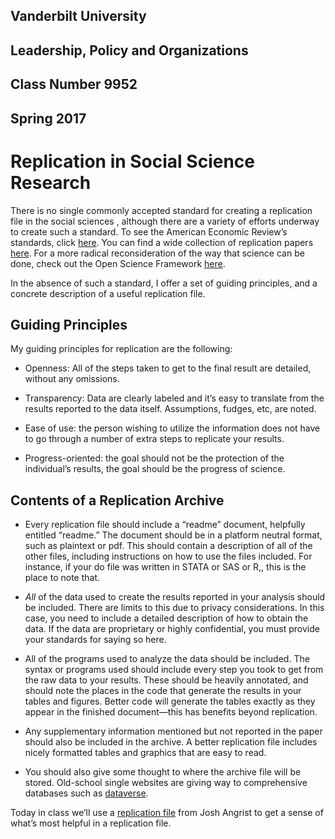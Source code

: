 ## Vanderbilt University
## Leadership, Policy and Organizations
## Class Number 9952
## Spring 2017

# Replication in Social Science Research

There is no single commonly accepted standard for creating a replication
file in the social sciences , although there are a variety of efforts
underway to create such a standard. To see the American Economic
Review’s standards, click [here](http://www.aeaweb.org/aer/data.phpl).
You can find a wide collection of replication papers
[here](http://replication.uni-goettingen.de/wiki/index.php/Main_Page).
For a more radical reconsideration of the way that science can be done,
check out the Open Science Framework [here](https://osf.io/).

In the absence of such a standard, I offer a set of guiding principles,
and a concrete description of a useful replication file.

Guiding Principles
------------------

My guiding principles for replication are the following:

-   Openness: All of the steps taken to get to the final result are
    detailed, without any omissions.

-   Transparency: Data are clearly labeled and it’s easy to translate
    from the results reported to the data itself. Assumptions, fudges,
    etc, are noted.

-   Ease of use: the person wishing to utilize the information does not
    have to go through a number of extra steps to replicate
    your results.

-   Progress-oriented: the goal should not be the protection of the
    individual’s results, the goal should be the progress of science.

Contents of a Replication Archive
---------------------------------

-   Every replication file should include a “readme” document, helpfully
    entitled “readme.” The document should be in a platform neutral
    format, such as plaintext or pdf. This should contain a description
    of all of the other files, including instructions on how to use the
    files included. For instance, if your do file was written in STATA
    or SAS or R,, this is the place to note that.

-   *All* of the data used to create the results reported in your
    analysis should be included. There are limits to this due to
    privacy considerations. In this case, you need to include a detailed
    description of how to obtain the data. If the data are proprietary
    or highly confidential, you must provide your standards for saying
    so here.

-   All of the programs used to analyze the data should be included. The
    syntax or programs used should include every step you took to get
    from the raw data to your results. These should be heavily
    annotated, and should note the places in the code that generate the
    results in your tables and figures. Better code will generate the
    tables exactly as they appear in the finished document—this has
    benefits beyond replication.

-   Any supplementary information mentioned but not reported in the
    paper should also be included in the archive. A better replication
    file includes nicely formatted tables and graphics that are easy
    to read.

-   You should also give some thought to where the archive file will
    be stored. Old-school single websites are giving way to
    comprehensive databases such as [dataverse](http://thedata.org/).

Today in class we’ll use a [replication
file](https://dataverse.harvard.edu/dataset.xhtml?persistentId=hdl:1902.1/11284)
from Josh Angrist to get a sense of what’s most helpful in a replication
file.
